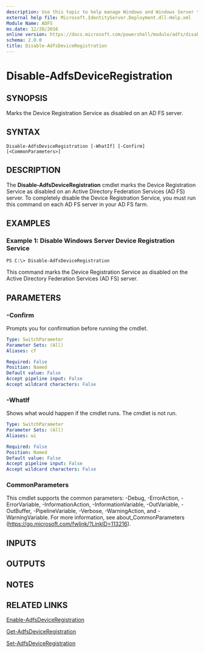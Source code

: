```yaml
---
description: Use this topic to help manage Windows and Windows Server technologies with Windows PowerShell.
external help file: Microsoft.IdentityServer.Deployment.dll-Help.xml
Module Name: ADFS
ms.date: 12/20/2016
online version: https://docs.microsoft.com/powershell/module/adfs/disable-adfsdeviceregistration?view=windowsserver2019-ps&wt.mc_id=ps-gethelp
schema: 2.0.0
title: Disable-AdfsDeviceRegistration
---
```


# Disable-AdfsDeviceRegistration

## SYNOPSIS
Marks the Device Registration Service as disabled on an AD FS server.

## SYNTAX

```
Disable-AdfsDeviceRegistration [-WhatIf] [-Confirm] [<CommonParameters>]
```

## DESCRIPTION
The **Disable-AdfsDeviceRegistration** cmdlet marks the Device Registration Service as disabled on an Active Directory Federation Services (AD FS) server.
To completely disable the Device Registration Service, you must run this command on each AD FS server in your AD FS farm.

## EXAMPLES

### Example 1: Disable Windows Server Device Registration Service
```
PS C:\> Disable-AdfsDeviceRegistration
```

This command marks the Device Registration Service as disabled on the Active Directory Federation Services (AD FS) server.

## PARAMETERS

### -Confirm
Prompts you for confirmation before running the cmdlet.

```yaml
Type: SwitchParameter
Parameter Sets: (All)
Aliases: cf

Required: False
Position: Named
Default value: False
Accept pipeline input: False
Accept wildcard characters: False
```

### -WhatIf
Shows what would happen if the cmdlet runs.
The cmdlet is not run.

```yaml
Type: SwitchParameter
Parameter Sets: (All)
Aliases: wi

Required: False
Position: Named
Default value: False
Accept pipeline input: False
Accept wildcard characters: False
```

### CommonParameters
This cmdlet supports the common parameters: -Debug, -ErrorAction, -ErrorVariable, -InformationAction, -InformationVariable, -OutVariable, -OutBuffer, -PipelineVariable, -Verbose, -WarningAction, and -WarningVariable. For more information, see about_CommonParameters (https://go.microsoft.com/fwlink/?LinkID=113216).

## INPUTS

## OUTPUTS

## NOTES

## RELATED LINKS

[Enable-AdfsDeviceRegistration](./Enable-AdfsDeviceRegistration.md)

[Get-AdfsDeviceRegistration](./Get-AdfsDeviceRegistration.md)

[Set-AdfsDeviceRegistration](./Set-AdfsDeviceRegistration.md)

